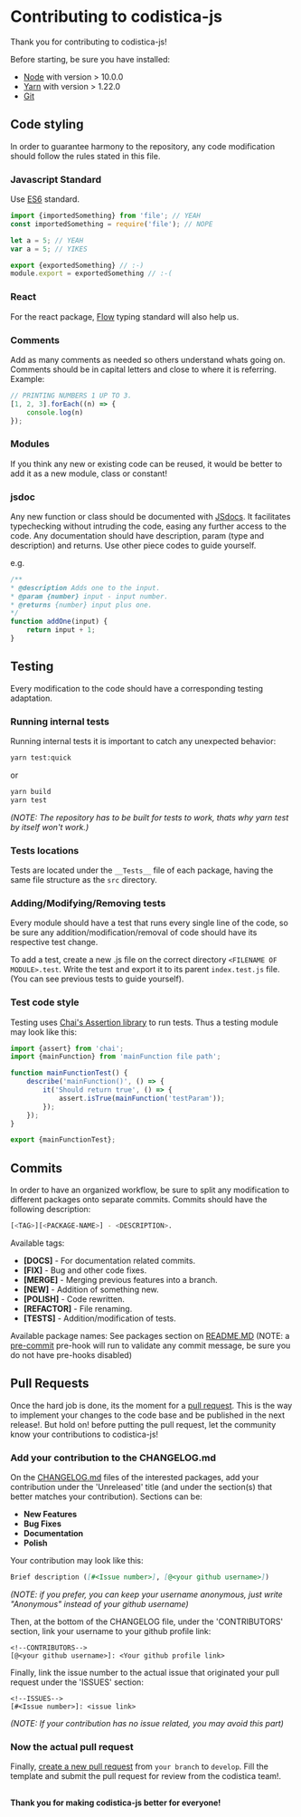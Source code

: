 <!--TODO: -->

# Contributing to codistica-js
Thank you for contributing to codistica-js!

Before starting, be sure you have installed:
* [Node][node-url] with version > 10.0.0
* [Yarn][yarn-url] with version > 1.22.0
* [Git][git-url]


## Code styling
In order to guarantee harmony to the repository, 
any code modification should follow the rules stated in this file.

### Javascript Standard
Use [ES6][es6-url] standard.
```js
import {importedSomething} from 'file'; // YEAH
const importedSomething = require('file'); // NOPE

let a = 5; // YEAH
var a = 5; // YIKES

export {exportedSomething} // :-)
module.export = exportedSomething // :-(
```

### React
For the react package, [Flow][flow-url] typing standard will also help us.

### Comments
Add as many comments as needed so others understand whats going on. 
Comments should be in capital letters and close to where it is referring. 
Example:
```js
// PRINTING NUMBERS 1 UP TO 3.
[1, 2, 3].forEach((n) => {
    console.log(n)
});
```

### Modules

If you think any new or existing code can be reused, 
it would be better to add it as a new module, class or constant!

### jsdoc

Any new function or class should be documented with [JSdocs][jsdoc-url]. It facilitates typechecking without 
intruding the code, easing any further access to the code. 
Any documentation should have description, param (type and description) and returns.
Use other piece codes to guide yourself.

e.g.
```js
/**
* @description Adds one to the input.
* @param {number} input - input number.
* @returns {number} input plus one.
*/
function addOne(input) {
    return input + 1;
}
```

## Testing
Every modification to the code should have a corresponding testing adaptation.

### Running internal tests
Running internal tests it is important to catch any unexpected behavior:
```bash
yarn test:quick
```
or
```bash
yarn build
yarn test
```
*(NOTE: The repository has to be built for tests to work, thats why
yarn test by itself won't work.)*

### Tests locations 
Tests are located under the ```__Tests__``` file of each package, having the same
file structure as the ```src``` directory.

### Adding/Modifying/Removing tests
Every module should have a test that runs every single line of the code, so be sure 
any addition/modification/removal of code should have its respective test change.

To add a test, create a new .js file on the correct directory 
```<FILENAME OF MODULE>.test```. Write the test and export it to its parent
```index.test.js``` file. (You can see previous tests to guide yourself).

### Test code style
Testing uses [Chai's Assertion library][chai-url] to run tests. 
Thus a testing module may look like this:

```js
import {assert} from 'chai';
import {mainFunction} from 'mainFunction file path';

function mainFunctionTest() {
    describe('mainFunction()', () => {
        it('Should return true', () => {
            assert.isTrue(mainFunction('testParam'));
        });
    });
}

export {mainFunctionTest};

```

## Commits
In order to have an organized workflow, be sure to split any modification to different
packages onto separate commits. 
Commits should have the following description:
```bash
[<TAG>][<PACKAGE-NAME>] - <DESCRIPTION>.
```
Available tags:
* <b>[DOCS]</b> - For documentation related commits.
* <b>[FIX]</b> - Bug and other code fixes.
* <b>[MERGE]</b> - Merging previous features into a branch.
* <b>[NEW]</b> - Addition of something new.
* <b>[POLISH]</b> - Code rewritten.
* <b>[REFACTOR]</b> - File renaming.
* <b>[TESTS]</b> - Addition/modification of tests.

Available package names:
See packages section on [README.MD][readme-url]
(NOTE: a [pre-commit][githooks-url] pre-hook will run to validate any commit message,
be sure you do not have pre-hooks disabled)

## Pull Requests

Once the hard job is done, its the moment for a [pull request][pull-request-url]. 
This is the way to implement your changes to the code base and be published in
the next release!. But hold on! before putting the pull request, let the community
know your contributions to codistica-js!

### Add your contribution to the CHANGELOG.md
On the [CHANGELOG.md][changelog-url] files of the interested packages,
add your contribution under the 
'Unreleased' title (and under the section(s) that better matches your contribution).
Sections can be:
* **New Features**
* **Bug Fixes**
* **Documentation**
* **Polish**

Your contribution may look like this:
```md
Brief description ([#<Issue number>], [@<your github username>])
```
*(NOTE: if you prefer, you can keep your username anonymous, just write 
"Anonymous" instead of your github username)*

Then, at the bottom of the CHANGELOG file, under the 'CONTRIBUTORS' section,
link your username to your github profile link:

```
<!--CONTRIBUTORS-->
[@<your github username>]: <Your github profile link>
```

Finally, link the issue number to the actual issue that originated your pull
request under the 'ISSUES' section:

```
<!--ISSUES-->
[#<Issue number>]: <issue link>
```
*(NOTE: If your contribution has no issue related, you may avoid this part)*


### Now the actual pull request

Finally, [create a new pull request][codistica-pr-url] from `your branch` to `develop`.
Fill the template and submit the pull request for review from the codistica team!.


##
#### Thank you for making codistica-js better for everyone!



<!--EXTERNAL LINKS-->
[chai-url]: https://www.chaijs.com/api/assert/
[changelog-url]: https://github.com/codistica/codistica-js/blob/develop/CHANGELOG.md
[codistica-pr-url]: https://github.com/codistica/codistica-js/pulls
[es6-url]: http://es6-features.org/
[flow-url]: https://flow.org/en/
[git-url]: https://git-scm.com/
[githooks-url]: https://githooks.com/
[jsdoc-url]: https://jsdoc.app/
[node-url]: https://nodejs.org/en/
[pull-request-url]: https://help.github.com/en/github/collaborating-with-issues-and-pull-requests/about-pull-requests
[readme-url]: https://github.com/codistica/codistica-js/blob/develop/README.md
[webstorm-url]: https://www.jetbrains.com/webstorm/
[yarn-url]: https://yarnpkg.com/
